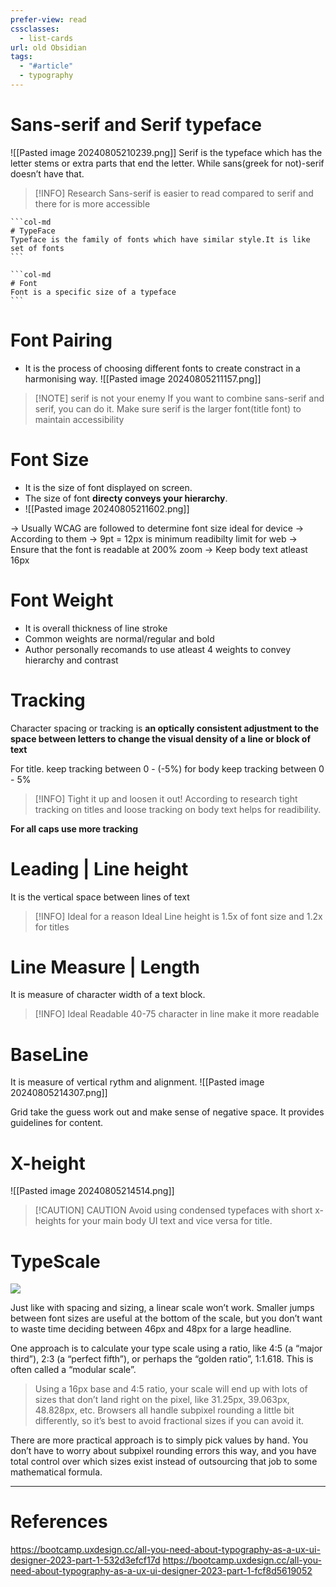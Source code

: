 ```yaml
---
prefer-view: read
cssclasses:
  - list-cards
url: old Obsidian
tags:
  - "#article"
  - typography
---
```


# Sans-serif and Serif typeface
![[Pasted image 20240805210239.png]]
Serif is the typeface which has the letter stems or extra parts that end the letter. While sans(greek for not)-serif doesn’t have that.

> [!INFO] Research
> Sans-serif is easier to read compared to serif and there for is more accessible

````col
```col-md
# TypeFace
Typeface is the family of fonts which have similar style.It is like set of fonts
```

```col-md
# Font
Font is a specific size of a typeface
```
````

# Font Pairing
- It is the process of choosing different fonts to create constract in a harmonising way.
![[Pasted image 20240805211157.png]]

> [!NOTE] serif is not your enemy
> If you want to combine sans-serif and serif, you can do it. Make sure serif is the larger font(title font) to maintain accessibility

# Font Size

- It is the size of font displayed on screen.
- The size of font __directy conveys your hierarchy__.
- ![[Pasted image 20240805211602.png]]

→ Usually WCAG are followed to determine font size ideal for device
	→ According to them
		 → 9pt = 12px is minimum readibilty limit for web
		 → Ensure that the font is readable at 200% zoom
		 → Keep body text atleast 16px


# Font Weight

- It is overall thickness of line stroke
- Common weights are normal/regular and bold
- Author personally recomands to use atleast 4 weights to convey hierarchy and contrast


# Tracking

Character spacing or tracking is **an optically consistent adjustment to the space between letters to change the visual density of a line or block of text**

For title. keep tracking between 0 - (-5%)
for body keep tracking between 0 - 5%

> [!INFO] Tight it up and loosen it out!
> According to research tight tracking on titles and loose tracking on body text helps for readibility.

**For all caps use more tracking**

# Leading | Line height
It is the vertical space between lines of text

> [!INFO] Ideal for a reason
> Ideal Line height is 1.5x of font size and 1.2x for titles

# Line Measure | Length
It is measure of  character width of a text block.

> [!INFO] Ideal Readable
> 40-75 character in line make it more readable

# BaseLine
It is measure of vertical rythm and alignment.
![[Pasted image 20240805214307.png]]

Grid take the guess work out and make sense of negative space.
It provides guidelines for content.

# X-height
![[Pasted image 20240805214514.png]]

> [!CAUTION] CAUTION
> Avoid using condensed typefaces with short x-heights for your main body UI text and vice versa for title.


# TypeScale

![](https://miro.medium.com/v2/resize:fit:700/0*n53oxEGZJQIzBXKF)

Just like with spacing and sizing, a linear scale won’t work. Smaller jumps between font sizes are useful at the bottom of the scale, but you don’t want to waste time deciding between 46px and 48px for a large headline.

One approach is to calculate your type scale using a ratio, like 4:5 (a “major third”), 2:3 (a “perfect fifth”), or perhaps the “golden ratio”, 1:1.618. This is often called a “modular scale”.

> Using a 16px base and 4:5 ratio, your scale will end up with lots of sizes that don’t land right on the pixel, like 31.25px, 39.063px, 48.828px, etc. Browsers all handle subpixel rounding a little bit differently, so it’s best to avoid fractional sizes if you can avoid it.

There are more practical approach is to simply pick values by hand. You don’t have to worry about subpixel rounding errors this way, and you have total control over which sizes exist instead of outsourcing that job to some mathematical formula.

---

# References
https://bootcamp.uxdesign.cc/all-you-need-about-typography-as-a-ux-ui-designer-2023-part-1-532d3efcf17d
https://bootcamp.uxdesign.cc/all-you-need-about-typography-as-a-ux-ui-designer-2023-part-1-fcf8d5619052

